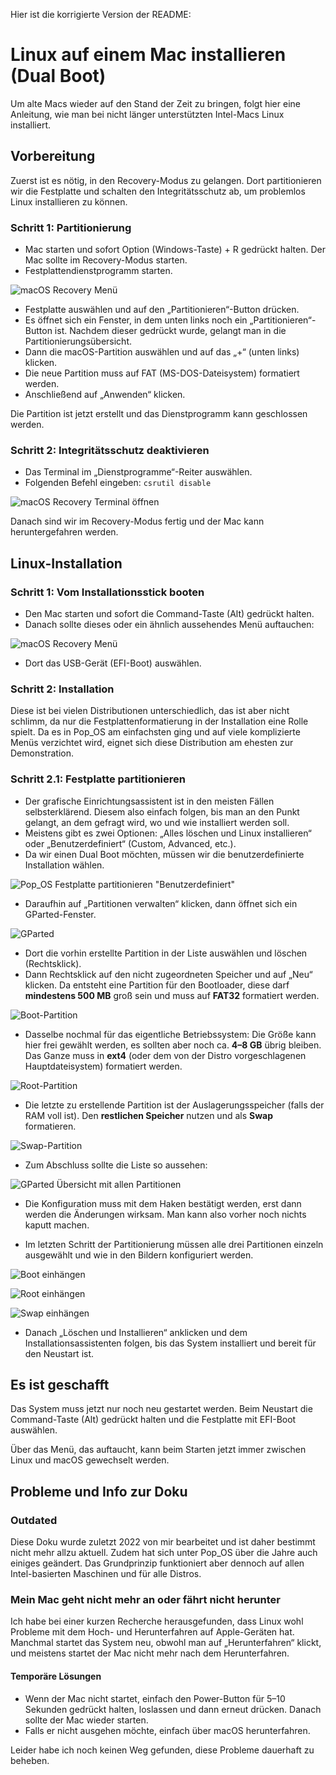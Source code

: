 Hier ist die korrigierte Version der README:

# Linux auf einem Mac installieren (Dual Boot)

Um alte Macs wieder auf den Stand der Zeit zu bringen, folgt hier eine Anleitung, wie man bei nicht länger unterstützten Intel-Macs Linux installiert.

## Vorbereitung

Zuerst ist es nötig, in den Recovery-Modus zu gelangen. Dort partitionieren wir die Festplatte und schalten den Integritätsschutz ab, um problemlos Linux installieren zu können.

### Schritt 1: Partitionierung

- Mac starten und sofort Option (Windows-Taste) + R gedrückt halten. Der Mac sollte im Recovery-Modus starten.
- Festplattendienstprogramm starten.

![macOS Recovery Menü](/Bilder/mac-recovery-mode-die-macos-dienstprogramme.png)

- Festplatte auswählen und auf den „Partitionieren“-Button drücken.
- Es öffnet sich ein Fenster, in dem unten links noch ein „Partitionieren“-Button ist. Nachdem dieser gedrückt wurde, gelangt man in die Partitionierungsübersicht.
- Dann die macOS-Partition auswählen und auf das „+“ (unten links) klicken.
- Die neue Partition muss auf FAT (MS-DOS-Dateisystem) formatiert werden.
- Anschließend auf „Anwenden“ klicken.

Die Partition ist jetzt erstellt und das Dienstprogramm kann geschlossen werden.

### Schritt 2: Integritätsschutz deaktivieren

- Das Terminal im „Dienstprogramme“-Reiter auswählen.
- Folgenden Befehl eingeben: `csrutil disable`

![macOS Recovery Terminal öffnen](/Bilder/terminal-in-recovery-mode.png)

Danach sind wir im Recovery-Modus fertig und der Mac kann heruntergefahren werden.

## Linux-Installation

### Schritt 1: Vom Installationsstick booten

- Den Mac starten und sofort die Command-Taste (Alt) gedrückt halten.
- Danach sollte dieses oder ein ähnlich aussehendes Menü auftauchen:

![macOS Recovery Menü](/Bilder/sjod07fjjy5f.jpg)

- Dort das USB-Gerät (EFI-Boot) auswählen.

### Schritt 2: Installation

Diese ist bei vielen Distributionen unterschiedlich, das ist aber nicht schlimm, da nur die Festplattenformatierung in der Installation eine Rolle spielt. Da es in Pop_OS am einfachsten ging und auf viele komplizierte Menüs verzichtet wird, eignet sich diese Distribution am ehesten zur Demonstration.

### Schritt 2.1: Festplatte partitionieren

- Der grafische Einrichtungsassistent ist in den meisten Fällen selbsterklärend. Diesem also einfach folgen, bis man an den Punkt gelangt, an dem gefragt wird, wo und wie installiert werden soll.
- Meistens gibt es zwei Optionen: „Alles löschen und Linux installieren“ oder „Benutzerdefiniert“ (Custom, Advanced, etc.).
- Da wir einen Dual Boot möchten, müssen wir die benutzerdefinierte Installation wählen.

![Pop_OS Festplatte partitionieren "Benutzerdefiniert"](/Bilder/Linux%20Part%201.png)

- Daraufhin auf „Partitionen verwalten“ klicken, dann öffnet sich ein GParted-Fenster.

![GParted](/Bilder/Linux%20Part%202.png)

- Dort die vorhin erstellte Partition in der Liste auswählen und löschen (Rechtsklick).
- Dann Rechtsklick auf den nicht zugeordneten Speicher und auf „Neu“ klicken. Da entsteht eine Partition für den Bootloader, diese darf **mindestens 500 MB** groß sein und muss auf **FAT32** formatiert werden.

![Boot-Partition](/Bilder/Linux%20Part%203.png)

- Dasselbe nochmal für das eigentliche Betriebssystem: Die Größe kann hier frei gewählt werden, es sollten aber noch ca. **4–8 GB** übrig bleiben. Das Ganze muss in **ext4** (oder dem von der Distro vorgeschlagenen Hauptdateisystem) formatiert werden.

![Root-Partition](/Bilder/Linux%20Part%204.png)

- Die letzte zu erstellende Partition ist der Auslagerungsspeicher (falls der RAM voll ist). Den **restlichen Speicher** nutzen und als **Swap** formatieren.

![Swap-Partition](/Bilder/Linux%20Part%205.png)

- Zum Abschluss sollte die Liste so aussehen:

![GParted Übersicht mit allen Partitionen](/Bilder/Linux%20Part%206.png)

- Die Konfiguration muss mit dem Haken bestätigt werden, erst dann werden die Änderungen wirksam. Man kann also vorher noch nichts kaputt machen.

- Im letzten Schritt der Partitionierung müssen alle drei Partitionen einzeln ausgewählt und wie in den Bildern konfiguriert werden.

![Boot einhängen](/Bilder/Linux%20Part%207.png)

![Root einhängen](/Bilder/Linux%20Part%208.png)

![Swap einhängen](/Bilder/Linux%20Part%209.png)

- Danach „Löschen und Installieren“ anklicken und dem Installationsassistenten folgen, bis das System installiert und bereit für den Neustart ist.

## Es ist geschafft

Das System muss jetzt nur noch neu gestartet werden. Beim Neustart die Command-Taste (Alt) gedrückt halten und die Festplatte mit EFI-Boot auswählen.

Über das Menü, das auftaucht, kann beim Starten jetzt immer zwischen Linux und macOS gewechselt werden.

## Probleme und Info zur Doku

### Outdated

Diese Doku wurde zuletzt 2022 von mir bearbeitet und ist daher bestimmt nicht mehr allzu aktuell. Zudem hat sich unter Pop_OS über die Jahre auch einiges geändert. Das Grundprinzip funktioniert aber dennoch auf allen Intel-basierten Maschinen und für alle Distros.

### Mein Mac geht nicht mehr an oder fährt nicht herunter

Ich habe bei einer kurzen Recherche herausgefunden, dass Linux wohl Probleme mit dem Hoch- und Herunterfahren auf Apple-Geräten hat. Manchmal startet das System neu, obwohl man auf „Herunterfahren“ klickt, und meistens startet der Mac nicht mehr nach dem Herunterfahren.

#### Temporäre Lösungen

- Wenn der Mac nicht startet, einfach den Power-Button für 5–10 Sekunden gedrückt halten, loslassen und dann erneut drücken. Danach sollte der Mac wieder starten.
- Falls er nicht ausgehen möchte, einfach über macOS herunterfahren.

Leider habe ich noch keinen Weg gefunden, diese Probleme dauerhaft zu beheben. 
